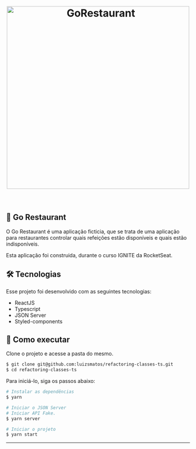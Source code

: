 <h1 align="center">
    <img alt="GoRestaurant" src="" width="500px"/>
</h1>

<br>

## 🍕 Go Restaurant

O Go Restaurant é uma aplicação ficticia, que se trata de uma aplicação para restaurantes controlar quais refeições estão disponíveis e quais estão indisponíveis.


Esta aplicação foi construida, durante o curso IGNITE da RocketSeat.

## 🛠 Tecnologias

Esse projeto foi desenvolvido com as seguintes tecnologias:

- ReactJS
- Typescript
- JSON Server
- Styled-components


## 🚀 Como executar

Clone o projeto e acesse a pasta do mesmo.

```bash
$ git clone git@github.com:luizsmatos/refactoring-classes-ts.git
$ cd refactoring-classes-ts
```

Para iniciá-lo, siga os passos abaixo:
```bash
# Instalar as dependências
$ yarn

# Iniciar o JSON Server
# Iniciar API Fake.
$ yarn server

# Iniciar o projeto
$ yarn start
```

---
